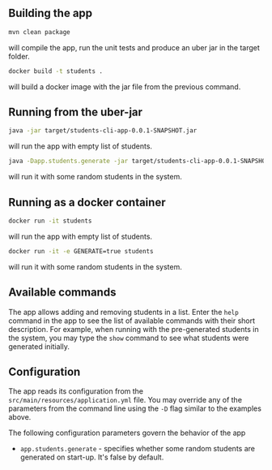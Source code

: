 ## Building the app

```bash
mvn clean package
```
will compile the app, run the unit tests and produce an uber jar in the target folder.

```bash
docker build -t students .
```
will build a docker image with the jar file from the previous command.

## Running from the uber-jar

```bash
java -jar target/students-cli-app-0.0.1-SNAPSHOT.jar
```
will run the app with empty list of students.

```bash
java -Dapp.students.generate -jar target/students-cli-app-0.0.1-SNAPSHOT.jar
```
will run it with some random students in the system.

## Running as a docker container

```bash
docker run -it students
```
will run the app with empty list of students.

```bash
docker run -it -e GENERATE=true students
```
will run it with some random students in the system.

## Available commands

The app allows adding and removing students in a list.
Enter the `help` command in the app to see the list of available commands with their short description.
For example, when running with the pre-generated students in the system, you may type the `show` command to see
what students were generated initially.

## Configuration

The app reads its configuration from the `src/main/resources/application.yml` file.
You may override any of the parameters from the command line using the `-D` flag similar to the examples above.

The following configuration parameters govern the behavior of the app

* `app.students.generate` - specifies whether some random students are generated on start-up. It's false by default.

